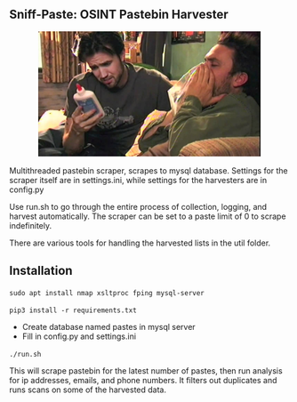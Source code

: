 ## Sniff-Paste: OSINT Pastebin Harvester

<p align="center">
    <img src="res/sniff-paste-pic.jpg" width="400"></img>
</p>

Multithreaded pastebin scraper, scrapes to mysql database. Settings for the scraper itself are in settings.ini, while settings for the harvesters are in config.py

Use run.sh  to go through the entire process of collection, logging, and harvest automatically. The scraper can be set to a paste limit of 0 to scrape indefinitely. 

There are various tools for handling the harvested lists in the util folder.

## Installation

`sudo apt install nmap xsltproc fping mysql-server`

`pip3 install -r requirements.txt`

 - Create database named pastes in mysql server
 - Fill in config.py and settings.ini

`./run.sh`

This will scrape pastebin for the latest number of pastes, then run analysis for ip addresses, emails, and phone numbers. It filters out duplicates and runs scans on some of the harvested data.
